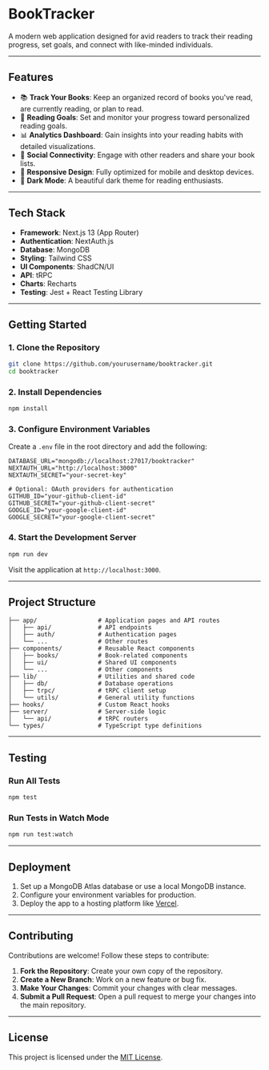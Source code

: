 # **BookTracker**

A modern web application designed for avid readers to track their reading progress, set goals, and connect with like-minded individuals.

---

## **Features**

- 📚 **Track Your Books**: Keep an organized record of books you've read, are currently reading, or plan to read.  
- 🎯 **Reading Goals**: Set and monitor your progress toward personalized reading goals.  
- 📊 **Analytics Dashboard**: Gain insights into your reading habits with detailed visualizations.  
- 👥 **Social Connectivity**: Engage with other readers and share your book lists.  
- 📱 **Responsive Design**: Fully optimized for mobile and desktop devices.  
- 🌙 **Dark Mode**: A beautiful dark theme for reading enthusiasts.  

---

## **Tech Stack**

- **Framework**: Next.js 13 (App Router)  
- **Authentication**: NextAuth.js  
- **Database**: MongoDB  
- **Styling**: Tailwind CSS  
- **UI Components**: ShadCN/UI  
- **API**: tRPC  
- **Charts**: Recharts  
- **Testing**: Jest + React Testing Library  

---

## **Getting Started**

### **1. Clone the Repository**
```bash
git clone https://github.com/yourusername/booktracker.git
cd booktracker
```

### **2. Install Dependencies**
```bash
npm install
```

### **3. Configure Environment Variables**
Create a `.env` file in the root directory and add the following:
```env
DATABASE_URL="mongodb://localhost:27017/booktracker"
NEXTAUTH_URL="http://localhost:3000"
NEXTAUTH_SECRET="your-secret-key"

# Optional: OAuth providers for authentication
GITHUB_ID="your-github-client-id"
GITHUB_SECRET="your-github-client-secret"
GOOGLE_ID="your-google-client-id"
GOOGLE_SECRET="your-google-client-secret"
```

### **4. Start the Development Server**
```bash
npm run dev
```

Visit the application at `http://localhost:3000`.

---

## **Project Structure**

```
├── app/                 # Application pages and API routes
│   ├── api/             # API endpoints
│   ├── auth/            # Authentication pages
│   └── ...              # Other routes
├── components/          # Reusable React components
│   ├── books/           # Book-related components
│   ├── ui/              # Shared UI components
│   └── ...              # Other components
├── lib/                 # Utilities and shared code
│   ├── db/              # Database operations
│   ├── trpc/            # tRPC client setup
│   └── utils/           # General utility functions
├── hooks/               # Custom React hooks
├── server/              # Server-side logic
│   └── api/             # tRPC routers
└── types/               # TypeScript type definitions
```

---

## **Testing**

### **Run All Tests**
```bash
npm test
```

### **Run Tests in Watch Mode**
```bash
npm run test:watch
```

---

## **Deployment**

1. Set up a MongoDB Atlas database or use a local MongoDB instance.
2. Configure your environment variables for production.
3. Deploy the app to a hosting platform like [Vercel](https://vercel.com/).

---

## **Contributing**

Contributions are welcome! Follow these steps to contribute:  

1. **Fork the Repository**: Create your own copy of the repository.  
2. **Create a New Branch**: Work on a new feature or bug fix.  
3. **Make Your Changes**: Commit your changes with clear messages.  
4. **Submit a Pull Request**: Open a pull request to merge your changes into the main repository.

---

## **License**

This project is licensed under the [MIT License](LICENSE).  